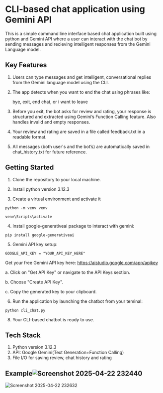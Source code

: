 
# CLI-based chat application using Gemini API

This is a simple command line interface based chat application built using python and Gemini API where a user can interact with the chat bot by sending messages and recieving intelligent responses from the Gemini Language model.


## Key Features
 1. Users can type messages and get intelligent, conversational replies from the Gemini language model using the CLI.

2. The app detects when you want to end the chat using phrases like:

   bye, exit, end chat, or i want to leave

3. Before you exit, the bot asks for review and rating, your response is structured and extracted using Gemini’s Function Calling feature. Also handles invalid and empty responses. 

4. Your review and rating are saved in a file called feedback.txt in a readable format.

5. All messages (both user's and the bot’s) are automatically saved in chat_history.txt for future reference.
## Getting Started
1. Clone the repository to your local machine.
2. Install python version 3.12.3

3. Create a virtual environment and activate it

```python -m venv venv```

```venv\Scripts\activate``` 

4. Install google-generativeai package to interact with gemini:

```pip install google-generativeai ```

5. Gemini API key setup:

```GOOGLE_API_KEY = "YOUR_API_KEY_HERE"```

 Get your free Gemini API key here:
 https://aistudio.google.com/app/apikey
 
   a. Click on "Get API Key" or navigate to the API Keys section.
   
   b. Choose "Create API Key".
   
   c. Copy the generated key to your clipboard.
   
   6. Run the application by launching the chatbot from your teminal:

 ```python cli_chat.py```

8. Your CLI-based chatbot is ready to use.


    
## Tech Stack
1. Python version 3.12.3
2. API: Google Gemini(Text Generation+Function Calling)
3. File I/O for saving review, chat history and rating

## Example![Screenshot 2025-04-22 232440](https://github.com/user-attachments/assets/1856bd57-6a7f-4711-8325-dfe030438996)


![Screenshot 2025-04-22 232632](https://github.com/user-attachments/assets/3c2bbf2f-427b-4abe-95dd-a993eeade52b)

 
